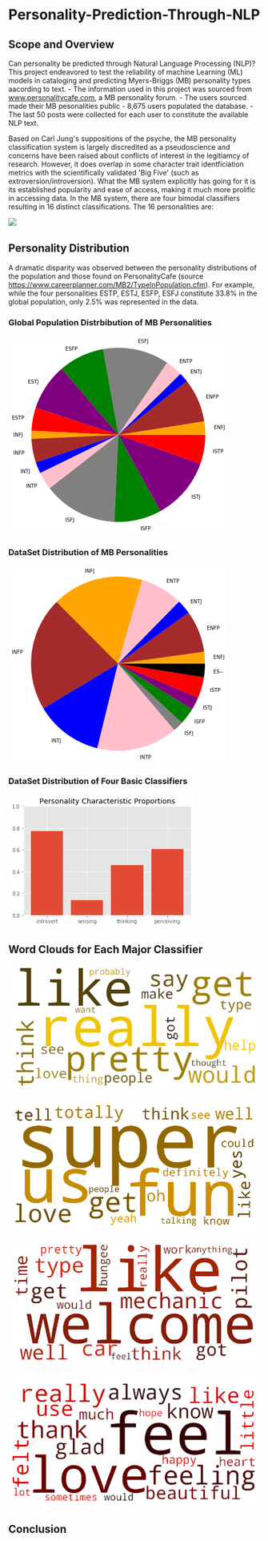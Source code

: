 # Personality-Prediction-Through-NLP

## Scope and Overview
  Can personality be predicted through Natural Language Processing (NLP)? This project endeavored to test the reliability of machine Learning (ML) models in cataloging and predicting Myers-Briggs (MB) personality types aacording to text.
    - The information used in this project was sourced from www.personalitycafe.com, a MB personality forum. 
    - The users sourced made their MB pesonalities public
    - 8,675 users populated the database. 
    - The last 50 posts were collected for each user to constitute the available NLP text. 

Based on Carl Jung's suppositions of the psyche, the MB personality classification system is largely discredited as a pseudoscience and concerns have been raised about conflicts of interest in the legitiamcy of research. However, it does overlap in some character trait identficiation metrics with the scientifically validated 'Big Five' (such as extroversion/introversion). What the MB system explicitly has going for it is its established popularity and ease of access, making it much more prolific in accessing data. 
In the MB system, there are four bimodal classifiers resulting in 16 distinct classifications. The 16 personalities are:

![](img/personalites.png)


## Personality Distribution
  A dramatic disparity was observed between the personality distributions of the population and those found on PersonalityCafe (source https://www.careerplanner.com/MB2/TypeInPopulation.cfm). For example, while the four personalities ESTP, ESTJ, ESFP, ESFJ constitute 33.8% in the global population, only 2.5% was represented in the data.
### Global Population Distrbibution of MB Personalities
![](img/pop_pie.png)
### DataSet Distribution of MB Personalities
![](img/samp_pie.png)
### DataSet Distribution of Four Basic Classifiers 
![](img/trait_hist.png)


## Word Clouds for Each Major Classifier
![](img/perceiving.png)

![](img/introvert.png)

![](img/sensing.png)

![](img/thinking.png)

## Conclusion 


